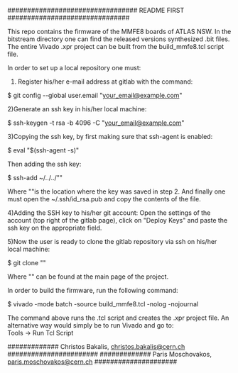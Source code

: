 #################################  README FIRST ###############################

This repo contains the firmware of the MMFE8 boards of ATLAS NSW.
In the bitstream directory one can find the released versions synthesized
.bit files. The entire Vivado .xpr project can be built from the build_mmfe8.tcl
script file.

In order to set up a local repository one must:

1) Register his/her e-mail address at gitlab with the command:

$ git config --global user.email "your_email@example.com"

2)Generate an ssh key in his/her local machine:

$ ssh-keygen -t rsa -b 4096 -C "your_email@example.com"

3)Copying the ssh key, by first making sure that ssh-agent is enabled:

$ eval "$(ssh-agent -s)"

Then adding the ssh key:

$ ssh-add ~/../../"<KEY LOCATION>"

Where "<KEY LOCATION>"is the location where the key was saved in step 2.
And finally one must open the ~/.ssh/id_rsa.pub and copy the contents of the
file.

4)Adding the SSH key to his/her git account:
Open the settings of the account (top right of the gitlab page), click on 
"Deploy Keys" and paste the ssh key on the appropriate field.

5)Now the user is ready to clone the gitlab repository via ssh on his/her
local machine:

$ git clone "<SSH URL>"

Where "<SSH URL>" can be found at the main page of the project.


In order to build the firmware, run the following command:

$ vivado -mode batch -source build_mmfe8.tcl -nolog -nojournal

The command above runs the .tcl script and creates the .xpr project file.
An alternative way would simply be to run Vivado and go to:  
Tools -> Run Tcl Script

############# Christos Bakalis, christos.bakalis@cern.ch #######################
############# Paris Moschovakos, paris.moschovakos@cern.ch #####################



